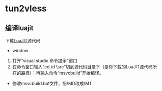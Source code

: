 # tun2vless

## 编译luajit
下载[LuaJIT](https://github.com/openresty/luajit2/)源代码

- window
 1. 打开“visual studio 命令提示”窗口
 2. 在命令窗口输入“cd /d <path>\src”切到源代码目录下（<path>是你下载的LuaJIT源代码所在的路径）；再输入命令“msvcbuild”开始编译。
   - 修改msvcbuild.bat文件，把/MD改成/MT